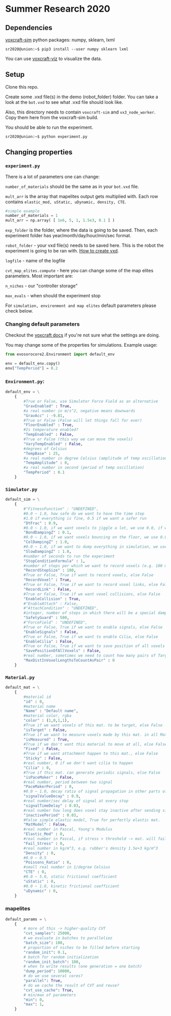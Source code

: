 # Summer Research 2020

## Dependencies

[voxcraft-sim](https://github.com/voxcraft/voxcraft-sim)
python packages: numpy, sklearn, lxml
```console
sr2020@union:~$ pip3 install --user numpy sklearn lxml
```

You can use [voxcraft-viz](https://github.com/voxcraft/voxcraft-viz) to visualize the data.

## Setup

Clone this repo.

Create some .vxd file(s) in the demo (robot\_folder) folder. You can take a look at the `bot.vxd` to see what .vxd file should look like.

Also, this directory needs to contain `voxcraft-sim` and `vx3_node_worker`. Copy them here from the voxcraft-sim build.

You should be able to run the experiment.

```console
sr2020@union:~$ python experiment.py
```

## Changing properties

### `experiment.py`
There is a lot of parameters one can change:

`number_of_materials` should be the same as in your `bot.vxd` file.

`mult_arr` is the array that mapelites output gets multiplied with. Each row contains `elastic_mod, uStatic, uDynamic, density, CTE`.

```python
#simple example
number_of_materials = 1
mult_arr = np.array( [ 1e6, 5, 1, 1.5e3, 0.1 ] )
```

`exp_folder` is the folder, where the data is going to be saved. Then, each experiment folder has year/month/day/hour/min/sec format.

`robot_folder` - your vxd file(s) needs to be saved here. This is the robot the experiment is going to be ran with. [How to create vxd](./Utils).

`logfile` - name of the logfile

`cvt_map_elites.compute` - here you can change some of the map elites parameters. Most important are:

`n_niches` - our "controller storage"

`max_evals` - when should the experiment stop

For `simulation, environment and map elites` default parameters please check below.

### Changing default parameters

Checkout the [voxcraft docs](https://gpuvoxels.readthedocs.io/) if you're not sure what the settings are doing.

You may change some of the properties for simulations. Example usage:
```python
from evosorocore2.Environment import default_env

env = default_env.copy()
env["TempPeriod"] = 0.2
```

### `Environment.py`:
```python
default_env = \
    {
        #True or False, use Simulator Force Field as an alternative
        "GravEnabled" : True,
        #a real number in m/s^2, negative means downwards
        "GravAcc" : -9.81,
        #True or False (False will let things fall for ever)
        "FloorEnabled" : True,
        #Is temperature enabled?
        "TempEnabled" : False,
        #True or False (this way we can move the voxels)
        "VaryTempEnabled" : False,
        #degrees of Celsius
        "TempBase" : 25,
        #a real number in degree Celsius (amplitude of temp oscillation)
        "TempAmplitude" : 0,
        #a real number in second (period of temp oscillation)
        "TempPeriod" : 0.1
    }
```
### `Simulator.py`
```python
default_sim = \
    {
        #"FitnessFunction" : "UNDEFINED",
        #0.0 ~ 1.0, how safe do we want to have the time step 
        #1.0 if everything is fine, 0.5 if we want a safer run
        "DtFrac" : 0.9,
        #0.0 ~ 1.0, if we want voxels to jiggle a lot, we use 0.0, if we want to calm down, 1.0
        "BondDampingZ" : 0.1,
        #0.0 ~ 1.0, if we want voxels bouncing on the floor, we use 0.0, otherwise 1.0    
        "ColDampingZ" : 1.0,
        #0.0 ~ 1.0, if we want to dump everything in simulation, we use 1.0, otherwise 0.0
        "SlowDampingZ" : 1.0, 
        #number of seconds to run the experiment
        "StopConditionFormula" : 1,
        #number of steps per which we want to record voxels (e.g. 100 means every 100 steps)
        "RecordStepSize" : 100,
        #True or False, True if want to record voxels, else False
        "RecordVoxel" : True,
        #True or False, True if we want to record voxel links, else False
        "RecordLink" : False,
        #True or False, True if we want voxel collisions, else False
        "EnableCollision" : True,
        #"EnableAttach" : False,
        #"AttachCondition" : "UNDEFINED",
        #integer, number of steps in which there will be a special damping
        "SafetyGuard" : 500,
        #"ForceField" : "UNDEFINED",
        #True or False, True if we want to enable signals, else False
        "EnableSignals" : False,
        #True or False, True if we want to enable Cilia, else False
        "EnableCilia" : False,
        #True or False, True if we want to save position of all voxels
        "SavePositionOfAllVoxels" : False,
        #real number, sometimes we need to count how many pairs of Target voxels are close to each other
        "MaxDistInVoxelLengthsToCountAsPair" : 0
    }
```
### `Material.py`
```python
default_mat = \
    {
        #material id
        "id" : 0,
        #material name
        "Name" : "Default name",
        #material color, rgba
        "color" : (1,0,1,1),
        #True if we want voxels of this mat. to be target, else False
        "isTarget" : False,
        #True if we want to measure voxels made by this mat. in all MathTree fcs(), else False
        "isMeasured" : True,
        #True if we don't want this material to move at all, else False
        "Fixed" : False,
        #True if we want attachment happen to this mat., else False
        "Sticky" : False,
        #real number, 0 if we don't want cilia to happen
        "Cilia" : 0,
        #True if this mat. can generate periodic signals, else False
        "isPaceMaker" : False,
        #real number, period between two signal
        "PaceMakerPeriod" : 0,
        #0.0 ~ 1.0, decay ratio of signal propagation in other parts of the body
        "signalValueDecay" : 0.9,
        #real number/sec delay of signal at every stop
        "signalTimeDelay" : 0.03,
        #real number how long does voxel stay inactive after sending signal
        "inactivePeriod" : 0.03,
        #False simple elastic model, True for perfectly elastic mat.
        "MatModel" : False,
        #real number in Pascal, Young's Modulus
        "Elastic_Mod" : 0,
        #real number in Pascal, if stress > threshold -> mat. will fail by fracture
        "Fail_Stress" : 0,
        #real number in kg/m^3, e.g. rubber's density 1.5e+3 kg/m^3
        "Density" : 0,
        #0.0 ~ 0.5
        "Poissons_Ratio" : 0,
        #small real number in 1/degree Celsius
        "CTE" : 0,
        #0.0 ~ 5.0, static frictional coefficient
        "uStatic" : 0,
        #0.0 ~ 1.0, kinetic frictional coefficient
        "uDynamic" : 0,
    }
```
### mapelites
```python
default_params = \
    {
        # more of this -> higher-quality CVT
        "cvt_samples": 25000,
        # we evaluate in batches to paralleliez
        "batch_size": 100,
        # proportion of niches to be filled before starting
        "random_init": 0.1,
        # batch for random initialization
        "random_init_batch": 100,
        # when to write results (one generation = one batch)
        "dump_period": 10000,
        # do we use several cores?
        "parallel": True,
        # do we cache the result of CVT and reuse?
        "cvt_use_cache": True,
        # min/max of parameters
        "min": 0,
        "max": 1,
    }
```
